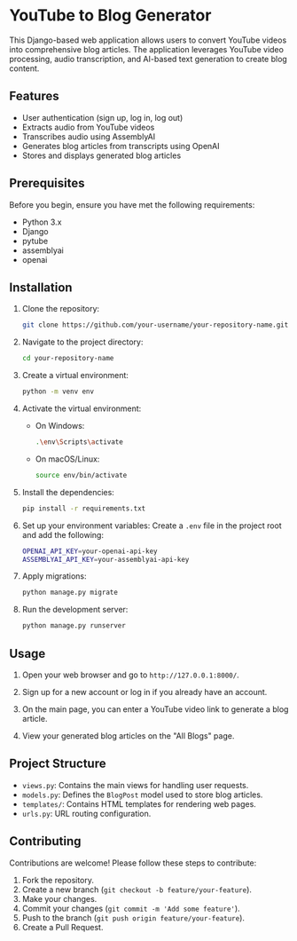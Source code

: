 # YouTube to Blog Generator

This Django-based web application allows users to convert YouTube videos into comprehensive blog articles.
The application leverages YouTube video processing, audio transcription, and AI-based text generation to create blog content.

## Features

- User authentication (sign up, log in, log out)
- Extracts audio from YouTube videos
- Transcribes audio using AssemblyAI
- Generates blog articles from transcripts using OpenAI
- Stores and displays generated blog articles

## Prerequisites

Before you begin, ensure you have met the following requirements:

- Python 3.x
- Django
- pytube
- assemblyai
- openai

## Installation

1. Clone the repository:
    ```bash
    git clone https://github.com/your-username/your-repository-name.git
    ```

2. Navigate to the project directory:
    ```bash
    cd your-repository-name
    ```

3. Create a virtual environment:
    ```bash
    python -m venv env
    ```

4. Activate the virtual environment:
    - On Windows:
        ```bash
        .\env\Scripts\activate
        ```
    - On macOS/Linux:
        ```bash
        source env/bin/activate
        ```

5. Install the dependencies:
    ```bash
    pip install -r requirements.txt
    ```

6. Set up your environment variables:
    Create a `.env` file in the project root and add the following:
    ```bash
    OPENAI_API_KEY=your-openai-api-key
    ASSEMBLYAI_API_KEY=your-assemblyai-api-key
    ```

7. Apply migrations:
    ```bash
    python manage.py migrate
    ```

8. Run the development server:
    ```bash
    python manage.py runserver
    ```

## Usage

1. Open your web browser and go to `http://127.0.0.1:8000/`.

2. Sign up for a new account or log in if you already have an account.

3. On the main page, you can enter a YouTube video link to generate a blog article.

4. View your generated blog articles on the "All Blogs" page.

## Project Structure

- `views.py`: Contains the main views for handling user requests.
- `models.py`: Defines the `BlogPost` model used to store blog articles.
- `templates/`: Contains HTML templates for rendering web pages.
- `urls.py`: URL routing configuration.

## Contributing

Contributions are welcome! Please follow these steps to contribute:

1. Fork the repository.
2. Create a new branch (`git checkout -b feature/your-feature`).
3. Make your changes.
4. Commit your changes (`git commit -m 'Add some feature'`).
5. Push to the branch (`git push origin feature/your-feature`).
6. Create a Pull Request.
